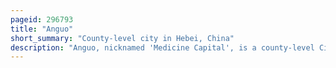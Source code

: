 ```yaml
---
pageid: 296793
title: "Anguo"
short_summary: "County-level city in Hebei, China"
description: "Anguo, nicknamed 'Medicine Capital', is a county-level City under the Administration of and 52 Kilometres south of Baoding, central Hebei Province, China."
---
```

